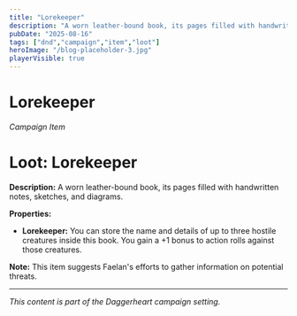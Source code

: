 ```yaml
---
title: "Lorekeeper"
description: "A worn leather-bound book, its pages filled with handwritten notes, sketches, and diagrams."
pubDate: "2025-08-16"
tags: ["dnd","campaign","item","loot"]
heroImage: "/blog-placeholder-3.jpg"
playerVisible: true
---
```



# Lorekeeper
*Campaign Item*

# Loot: Lorekeeper

**Description:** A worn leather-bound book, its pages filled with handwritten notes, sketches, and diagrams.

**Properties:**

*   **Lorekeeper:** You can store the name and details of up to three hostile creatures inside this book. You gain a +1 bonus to action rolls against those creatures.

**Note:** This item suggests Faelan's efforts to gather information on potential threats.

---

*This content is part of the Daggerheart campaign setting.*